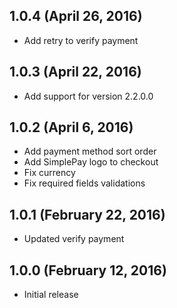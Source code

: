 ## 1.0.4 (April 26, 2016)

- Add retry to verify payment

## 1.0.3 (April 22, 2016)

- Add support for version 2.2.0.0

## 1.0.2 (April 6, 2016)

- Add payment method sort order
- Add SimplePay logo to checkout
- Fix currency
- Fix required fields validations

## 1.0.1 (February 22, 2016)

- Updated verify payment

## 1.0.0 (February 12, 2016)

- Initial release

